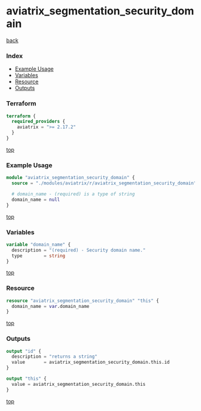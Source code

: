 # aviatrix_segmentation_security_domain

[back](../aviatrix.md)

### Index

- [Example Usage](#example-usage)
- [Variables](#variables)
- [Resource](#resource)
- [Outputs](#outputs)

### Terraform

```terraform
terraform {
  required_providers {
    aviatrix = ">= 2.17.2"
  }
}
```

[top](#index)

### Example Usage

```terraform
module "aviatrix_segmentation_security_domain" {
  source = "./modules/aviatrix/r/aviatrix_segmentation_security_domain"

  # domain_name - (required) is a type of string
  domain_name = null
}
```

[top](#index)

### Variables

```terraform
variable "domain_name" {
  description = "(required) - Security domain name."
  type        = string
}
```

[top](#index)

### Resource

```terraform
resource "aviatrix_segmentation_security_domain" "this" {
  domain_name = var.domain_name
}
```

[top](#index)

### Outputs

```terraform
output "id" {
  description = "returns a string"
  value       = aviatrix_segmentation_security_domain.this.id
}

output "this" {
  value = aviatrix_segmentation_security_domain.this
}
```

[top](#index)